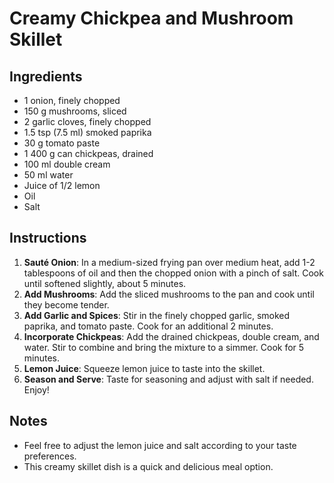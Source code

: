 # Creamy Chickpea and Mushroom Skillet

## Ingredients

- 1 onion, finely chopped
- 150 g mushrooms, sliced
- 2 garlic cloves, finely chopped
- 1.5 tsp (7.5 ml) smoked paprika
- 30 g tomato paste
- 1 400 g can chickpeas, drained
- 100 ml double cream
- 50 ml water
- Juice of 1/2 lemon
- Oil
- Salt

## Instructions

1. **Sauté Onion**: In a medium-sized frying pan over medium heat, add 1-2 tablespoons of oil and then the chopped onion with a pinch of salt. Cook until softened slightly, about 5 minutes.
2. **Add Mushrooms**: Add the sliced mushrooms to the pan and cook until they become tender.
3. **Add Garlic and Spices**: Stir in the finely chopped garlic, smoked paprika, and tomato paste. Cook for an additional 2 minutes.
4. **Incorporate Chickpeas**: Add the drained chickpeas, double cream, and water. Stir to combine and bring the mixture to a simmer. Cook for 5 minutes.
5. **Lemon Juice**: Squeeze lemon juice to taste into the skillet.
6. **Season and Serve**: Taste for seasoning and adjust with salt if needed. Enjoy!

## Notes

- Feel free to adjust the lemon juice and salt according to your taste preferences.
- This creamy skillet dish is a quick and delicious meal option.
